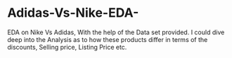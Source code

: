 # Adidas-Vs-Nike-EDA-
EDA on Nike Vs Adidas, With the help  of the Data set provided. I could dive deep into the Analysis as to how these products differ in terms of the discounts, Selling price, Listing Price etc.
